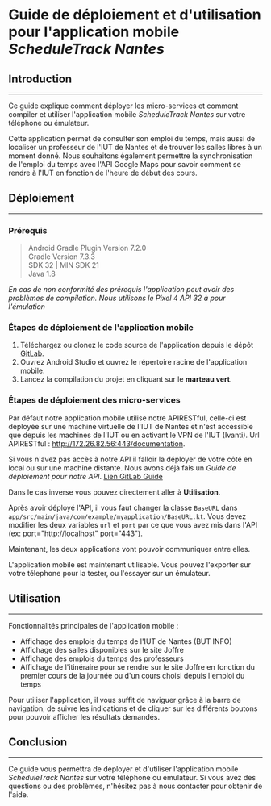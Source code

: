 # Guide de déploiement et d'utilisation pour l'application mobile *ScheduleTrack Nantes*

## Introduction

---

Ce guide explique comment déployer les micro-services et comment compiler et utiliser l'application mobile *ScheduleTrack Nantes* sur votre téléphone ou émulateur.

Cette application permet de consulter son emploi du temps, mais aussi de localiser un professeur de l'IUT de Nantes et de trouver les salles libres à un moment donné. Nous souhaitons également permettre la synchronisation de l'emploi du temps avec l'API Google Maps pour savoir comment se rendre à l'IUT en fonction de l'heure de début des cours.

## Déploiement

--- 

### Prérequis

>  Android Gradle Plugin Version 7.2.0<br/>
> Gradle Version 7.3.3 <br/>
> SDK 32 | MIN SDK 21 <br/>
>  Java 1.8

*En cas de non conformité des prérequis l'application peut avoir des problèmes de compilation.* 
*Nous utilisons le Pixel 4 API 32 à pour l'émulation*

### Étapes de déploiement de l'application mobile

1. Téléchargez ou clonez le code source de l'application depuis le dépôt <a href="https://gitlab.univ-nantes.fr/pub/but/but2/sae4-real-01/eq_init_01_01_angot-mael_blourde-nolan_calcagni-amedeo_chauvelon-quentin_osselin-arthur/-/tree/main/">GitLab</a>.
2. Ouvrez Android Studio et ouvrez le répertoire racine de l'application mobile.
3. Lancez la compilation du projet en cliquant sur le **marteau vert**.


### Étapes de déploiement des micro-services

Par défaut notre application mobile utilise notre APIRESTful, celle-ci est déployée sur une machine virtuelle de l'IUT de Nantes et n'est accessible que depuis les machines de l'IUT ou en activant le VPN de l'IUT (Ivanti). Url APIRESTful : http://172.26.82.56:443/documentation.

Si vous n'avez pas accès à notre API il falloir la déployer de votre côté en local ou sur une machine distante. Nous avons déjà fais un *Guide de déploiement pour notre API*. <a href="https://gitlab.univ-nantes.fr/pub/but/but2/sae4-real-01/eq_init_01_01_angot-mael_blourde-nolan_calcagni-amedeo_chauvelon-quentin_osselin-arthur/-/tree/main/API">Lien GitLab Guide</a>

Dans le cas inverse vous pouvez directement aller à **Utilisation**.

Après avoir déployé l'API, il vous faut changer la classe `BaseURL` dans `app/src/main/java/com/example/myapplication/BaseURL.kt`. Vous devez modifier les deux variables `url` et `port` par ce que vous avez mis dans l'API (ex: port="http://localhost" port="443").

Maintenant, les deux applications vont pouvoir communiquer entre elles.

L'application mobile est maintenant utilisable. Vous pouvez l'exporter sur votre télephone pour la tester, ou l'essayer sur un émulateur.

## Utilisation

---

Fonctionnalités principales de l'application mobile :

- Affichage des emplois du temps de l'IUT de Nantes (BUT INFO)
- Affichage des salles disponibles sur le site Joffre
- Affichage des emplois du temps des professeurs
- Affichage de l'itinéraire pour se rendre sur le site Joffre en fonction du premier cours de la journée ou d'un cours choisi depuis l'emploi du temps

Pour utiliser l'application, il vous suffit de naviguer grâce à la barre de navigation, de suivre les indications et de cliquer sur les différents boutons pour pouvoir afficher les résultats demandés.

## Conclusion

---

Ce guide vous permettra de déployer et d'utiliser l'application mobile *ScheduleTrack Nantes* sur votre téléphone ou émulateur. Si vous avez des questions ou des problèmes, n'hésitez pas à nous contacter pour obtenir de l'aide.
